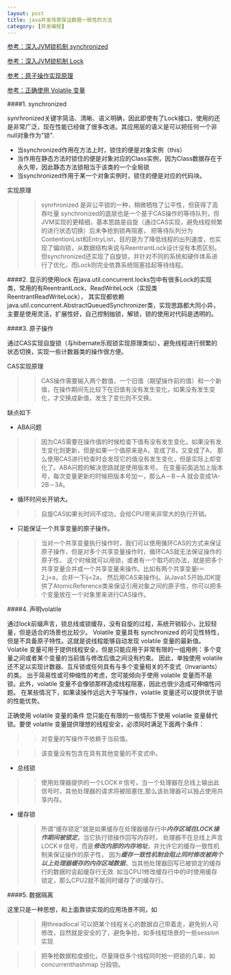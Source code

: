 ```yaml
---
layout: post
title: java并发场景保证数据一致性的方法
category: [并发编程]
---
```

[参考：深入JVM锁机制 synchronized ](http://blog.csdn.net/chen77716/article/details/6618779)

[参考：深入JVM锁机制 Lock ](http://blog.csdn.net/chen77716/article/details/6618779)

[参考：原子操作实现原理 ](http://ifeve.com/atomic-operation/)

[参考：正确使用 Volatile 变量](http://www.ibm.com/developerworks/cn/java/j-jtp06197.html)







####1.	 synchronized

synrhronized关键字简洁、清晰、语义明确，因此即使有了Lock接口，使用的还是非常广泛，现在性能已经做了很多改进。其应用层的语义是可以把任何一个非null对象作为"锁".

* 当synchronized作用在方法上时，锁住的便是对象实例（this）
* 当作用在静态方法时锁住的便是对象对应的Class实例，因为Class数据存在于永久带，因此静态方法锁相当于该类的一个全局锁
* 当synchronized作用于某一个对象实例时，锁住的便是对应的代码块。

实现原理

>> synrhronized 是非公平锁的一种，稍微牺牲了公平性，但获得了高吞吐量
synchronized的底层也是一个基于CAS操作的等待队列，但JVM实现的更精细，基本思路是自旋（通过CAS实现，避免线程频繁的进行状态切换）后未争抢到锁再阻塞，
把等待队列分为ContentionList和EntryList，目的是为了降低线程的出列速度，也实现了偏向锁，从数据结构来说与ReentrantLock设计没有本质区别。
但synchronized还实现了自旋锁，并针对不同的系统和硬件体系进行了优化，而Lock则完全依靠系统阻塞挂起等待线程。

####2.	 显示的使用lock
在java.util.concurrent.locks包中有很多Lock的实现类，常用的有ReentrantLock、ReadWriteLock（实现类ReentrantReadWriteLock），
其实现都依赖java.util.concurrent.AbstractQueuedSynchronizer类，实现思路都大同小异，主要是使用灵活，扩展性好，自己控制枷锁，解锁，锁的使用对代码是透明的。

####3.	 原子操作

通过CAS实现自旋锁（与hibernate乐观锁实现原理类似），避免线程进行频繁的状态切换，实现一些计数器类的操作很方便。

CAS实现原理

>>CAS操作需要输入两个数值，一个旧值（期望操作前的值）和一个新值，在操作期间先比较下在旧值有没有发生变化，如果没有发生变化，才交换成新值，发生了变化则不交换。

缺点如下

*	ABA问题

>> 因为CAS需要在操作值的时候检查下值有没有发生变化，如果没有发生变化则更新，但是如果一个值原来是A，变成了B，又变成了A，
那么使用CAS进行检查时会发现它的值没有发生变化，但是实际上却变化了。ABA问题的解决思路就是使用版本号。
在变量前面追加上版本号，每次变量更新的时候把版本号加一，那么A－B－A 就会变成1A-2B－3A。

* 循环时间长开销大。

>>自旋CAS如果长时间不成功，会给CPU带来非常大的执行开销。

*	只能保证一个共享变量的原子操作。

>>当对一个共享变量执行操作时，我们可以使用循环CAS的方式来保证原子操作，但是对多个共享变量操作时，循环CAS就无法保证操作的原子性，
这个时候就可以用锁，或者有一个取巧的办法，就是把多个共享变量合并成一个共享变量来操作。比如有两个共享变量i＝2,j=a，合并一下ij=2a，
然后用CAS来操作ij。从Java1.5开始JDK提供了AtomicReference类来保证引用对象之间的原子性，你可以把多个变量放在一个对象里来进行CAS操作。

>>

####4.	 声明volatile

通过lock前缀声言，锁总线或锁缓存，没有自旋的过程，系统开销较小，比较轻量，但是适合的场景也比较少。
Volatile 变量具有 synchronized 的可见性特性，但是不具备原子特性。这就是说线程能够自动发现 volatile 变量的最新值。
Volatile 变量可用于提供线程安全，但是只能应用于非常有限的一组用例：多个变量之间或者某个变量的当前值与修改后值之间没有约束。
因此，单独使用 volatile 还不足以实现计数器、互斥锁或任何具有与多个变量相关的不变式（Invariants）的类。
出于简易性或可伸缩性的考虑，您可能倾向于使用 volatile 变量而不是锁。此外，volatile 变量不会像锁那样造成线程阻塞，因此也很少造成可伸缩性问题。
在某些情况下，如果读操作远远大于写操作，volatile 变量还可以提供优于锁的性能优势。

正确使用 volatile 变量的条件
您只能在有限的一些情形下使用 volatile 变量替代锁。要使 volatile 变量提供理想的线程安全，必须同时满足下面两个条件：

>> 对变量的写操作不依赖于当前值。

>> 该变量没有包含在具有其他变量的不变式中。

* 总线锁

>>使用处理器提供的一个LOCK＃信号，当一个处理器在总线上输出此信号时，其他处理器的请求将被阻塞住,那么该处理器可以独占使用共享内存。

* 缓存锁 

>> 所谓“缓存锁定”就是如果缓存在处理器缓存行中***内存区域在LOCK操作期间被锁定***，当它执行锁操作回写内存时，
处理器不在总线上声言LOCK＃信号，而是***修改内部的内存地址***，并允许它的缓存一致性机制来保证操作的原子性，
因为***缓存一致性机制会阻止同时修改被两个以上处理器缓存的内存区域数据***，当其他处理器回写已被锁定的缓存行的数据时会起缓存行无效.
如当CPU1修改缓存行中的i时使用缓存锁定，那么CPU2就不能同时缓存了i的缓存行。

####5.	 数据隔离

这里只是一种思想，和上面靠锁实现的应用场景不同，如

>> 用threadlocal 可以把某个线程关心的数据自己带着走，避免别人可修改，自然就是安全的了，避免争抢，如多线程场景的一些session实现

>> 把争抢数据粒度细化，尽量降低多个线程同时抢一把锁的几率，如concurrenthashmap 分段锁。


  
  


  



 